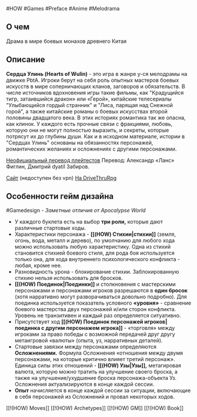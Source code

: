 #HOW  #Games #Preface #Anime #Melodrama

## О чем
Драма в мире боевых монахов древнего Китая

## Описание

**Сердца Улинь (Hearts of Wulin)** - это игра в жанре у-ся мелодрамы на движке PbtA. Игроки берут на себя роль опытных мастеров боевых искусств в мире соперничающих кланов, заговоров и обязательств. В числе источников вдохновения игры такие фильмы, как "Крадущийся тигр, затаившийся дракон» или «Герой», китайские телесериалы "Улыбающийся гордый странник" и "Лиса, парящая над Снежной горой", а также китайские романы о боевых искусствах второй половины двадцатого века. В этих историях романтика так же опасна, как клинок. У каждого есть прочные связи с фракциями, любовь, которую они не могут полностью выразить, и секреты, которые потрясут их до глубины души. Как и в исходном материале, истории в "Сердцах Улинь" основаны на обязанностях персонажей, романтических желаниях и осложнениях с другими персонажами.

[Неофициальный перевод плейтестов](https://nestnest.notion.site/95fb45ee5fc74f37a594a5732e3b677c)
Перевод: Александр «Ланс» Фиглин, Дмитрий dyatil Забиров.

[Сайт](https://www.gauntlet-rpg.com/hearts-of-wulin.html) (недоступен без vpn)
[На DriveThruRpg](https://www.drivethrurpg.com/en/product/365014/hearts-of-wulin)

## Особенности гейм дизайна
#Gamedesign *- Заметные отличия от Apocalypse World*
- У каждого буклета есть на выбор **три роли,** которые дают различные стартовые ходы.
- Характеристики персонажа - **[[(HOW) Стихии|стихии]]** (земля, огонь, вода, металл и дерево), по умолчанию для любого хода можно использовать любую характеристику. Одна из стихий становится стихией боевого стиля, для рода боя используется только она, для хода внутреннего психологического конфликта - любая, кроме нее. 
- Разновидность урона - блокирование стихии. Заблокированную стихию нельзя использовать для бросков.
- **[[(HOW) Поединок|Поединки]]** и столкновения с мастерскими персонажами и персонажами игроков разрешаются в **один бросок** (хотя нарративно могут разворачиваться довольно подробно). Для поединка используется показатель условного **«уровня»** - сравнение боевого мастерства двух персонажей и/или сторон конфликта. Уровень не транзитивен и каждый раз определяется ситуативно. 
- Присутствует ход **[[(HOW) Поединок персонажей игроков|поединка с другим персонажем игрока]]** - «торговля» между игроками за право победы с возможной передачей друг другу метаигровой «валюты» (опыта, уз, нарративных деталей). 
- Стартовые завязки между персонажами определяются **Осложнениями.** Формула Осложнения «отношения между двумя персонажами, на которые критично влияет третий персонаж». Единица силы этих отношений - **[[(HOW) Узы|Узы]],** метагировая валюта, которую можно тратить на улучшение своего броска, а также на улучшение/ухудшение броска персонажа-объекта Уз. Осложнения актуализируются в конце каждой сессии.
- **Опыт** начисляется в конце каждой сессии за ситуации, включающие в себя персонажей из Осложнений и провал некоторых ходов.

[[!(HOW) Moves]]
[[!(HOW) Archetypes]]
[[!(HOW) GM]]
[[!(HOW) Book]]